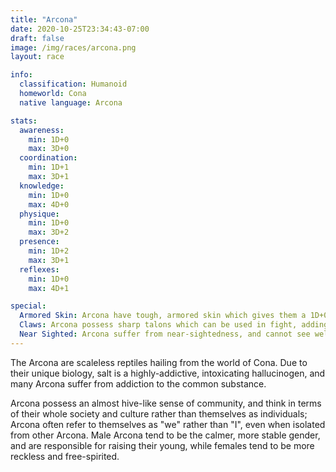 ```yaml
---
title: "Arcona"
date: 2020-10-25T23:34:43-07:00
draft: false
image: /img/races/arcona.png
layout: race

info:
  classification: Humanoid
  homeworld: Cona
  native language: Arcona

stats:
  awareness:
    min: 1D+0
    max: 3D+0
  coordination:
    min: 1D+1
    max: 3D+1
  knowledge:
    min: 1D+0
    max: 4D+0
  physique:
    min: 1D+0
    max: 3D+2
  presence:
    min: 1D+2
    max: 3D+1
  reflexes:
    min: 1D+0
    max: 4D+1

special:
  Armored Skin: Arcona have tough, armored skin which gives them a 1D+0 bonus to Toughness for resisting physical damage.
  Claws: Arcona possess sharp talons which can be used in fight, adding 1D+0 to their Brawl damage rolls.
  Near Sighted: Arcona suffer from near-sightedness, and cannot see well at long distances; they suffer a 1D+0 penalty to any rolls for tasks involving vision at distances further than short-range. Arcona are also affected by salt in ways similar to how alcohol effects humans; if ingested, they will suffer intoxication and hallucinations at the discretion of the GM.
---
```


The Arcona are scaleless reptiles hailing from the world of Cona. Due to their
unique biology, salt is a highly-addictive, intoxicating hallucinogen, and many
Arcona suffer from addiction to the common substance.

Arcona possess an almost hive-like sense of community, and think in terms of
their whole society and culture rather than themselves as individuals; Arcona
often refer to themselves as "we" rather than "I", even when isolated from
other Arcona. Male Arcona tend to be the calmer, more stable gender, and are
responsible for raising their young, while females tend to be more reckless and
free-spirited.


